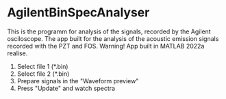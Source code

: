 # AgilentBinSpecAnalyser

This is the programm for analysis of the signals, recorded by the Agilent osciloscope.
The app built for the analysis of the acoustic emission signals recorded with the PZT and FOS.
Warning! App built in MATLAB 2022a realise.

1) Select file 1 (*.bin)
2) Select file 2 (*.bin)
3) Prepare signals in the "Waveform preview"
4) Press "Update" and watch spectra
